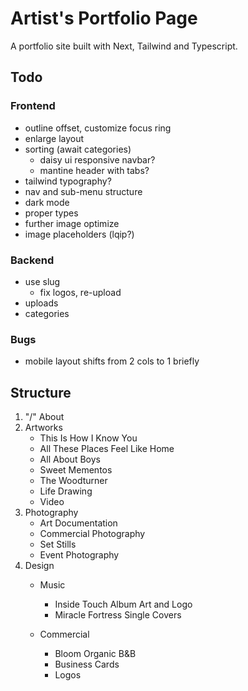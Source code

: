 # Artist's Portfolio Page

A portfolio site built with Next, Tailwind and Typescript.

## Todo

### Frontend

- outline offset, customize focus ring
- enlarge layout
- sorting (await categories)
  - daisy ui responsive navbar?
  - mantine header with tabs?
- tailwind typography?
- nav and sub-menu structure
- dark mode
- proper types
- further image optimize
- image placeholders (lqip?)

### Backend

- use slug
  - fix logos, re-upload
- uploads
- categories

### Bugs

- mobile layout shifts from 2 cols to 1 briefly

## Structure

1. "/" About
2. Artworks
    - This Is How I Know You
    - All These Places Feel Like Home
    - All About Boys
    - Sweet Mementos
    - The Woodturner
    - Life Drawing
    - Video
3. Photography
    - Art Documentation
    - Commercial Photography
    - Set Stills
    - Event Photography
4. Design
    - Music
      - Inside Touch Album Art and Logo
      - Miracle Fortress Single Covers

    - Commercial
      - Bloom Organic B&B
      - Business Cards
      - Logos

